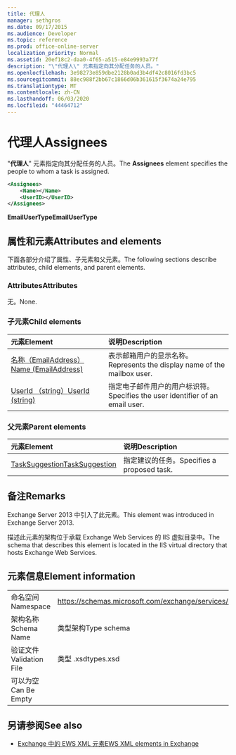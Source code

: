 ```yaml
---
title: 代理人
manager: sethgros
ms.date: 09/17/2015
ms.audience: Developer
ms.topic: reference
ms.prod: office-online-server
localization_priority: Normal
ms.assetid: 20ef18c2-daa0-4f65-a515-e84e9993a77f
description: "\"代理人\" 元素指定向其分配任务的人员。"
ms.openlocfilehash: 3e98273e859dbe2128b0ad3b4df42c8016fd3bc5
ms.sourcegitcommit: 88ec988f2bb67c1866d06b361615f3674a24e795
ms.translationtype: MT
ms.contentlocale: zh-CN
ms.lasthandoff: 06/03/2020
ms.locfileid: "44464712"
---
```

# <a name="assignees"></a><span data-ttu-id="fa80e-103">代理人</span><span class="sxs-lookup"><span data-stu-id="fa80e-103">Assignees</span></span>

<span data-ttu-id="fa80e-104">"**代理人**" 元素指定向其分配任务的人员。</span><span class="sxs-lookup"><span data-stu-id="fa80e-104">The **Assignees** element specifies the people to whom a task is assigned.</span></span> 
  
```XML
<Assignees>
    <Name></Name>
    <UserID></UserID>
</Assignees>
```

 <span data-ttu-id="fa80e-105">**EmailUserType**</span><span class="sxs-lookup"><span data-stu-id="fa80e-105">**EmailUserType**</span></span>
## <a name="attributes-and-elements"></a><span data-ttu-id="fa80e-106">属性和元素</span><span class="sxs-lookup"><span data-stu-id="fa80e-106">Attributes and elements</span></span>

<span data-ttu-id="fa80e-107">下面各部分介绍了属性、子元素和父元素。</span><span class="sxs-lookup"><span data-stu-id="fa80e-107">The following sections describe attributes, child elements, and parent elements.</span></span>
  
### <a name="attributes"></a><span data-ttu-id="fa80e-108">Attributes</span><span class="sxs-lookup"><span data-stu-id="fa80e-108">Attributes</span></span>

<span data-ttu-id="fa80e-109">无。</span><span class="sxs-lookup"><span data-stu-id="fa80e-109">None.</span></span>
  
### <a name="child-elements"></a><span data-ttu-id="fa80e-110">子元素</span><span class="sxs-lookup"><span data-stu-id="fa80e-110">Child elements</span></span>

|<span data-ttu-id="fa80e-111">**元素**</span><span class="sxs-lookup"><span data-stu-id="fa80e-111">**Element**</span></span>|<span data-ttu-id="fa80e-112">**说明**</span><span class="sxs-lookup"><span data-stu-id="fa80e-112">**Description**</span></span>|
|:-----|:-----|
|[<span data-ttu-id="fa80e-113">名称（EmailAddress）</span><span class="sxs-lookup"><span data-stu-id="fa80e-113">Name (EmailAddress)</span></span>](name-emailaddress.md) <br/> |<span data-ttu-id="fa80e-114">表示邮箱用户的显示名称。</span><span class="sxs-lookup"><span data-stu-id="fa80e-114">Represents the display name of the mailbox user.</span></span>  <br/> |
|[<span data-ttu-id="fa80e-115">UserId （string）</span><span class="sxs-lookup"><span data-stu-id="fa80e-115">UserId (string)</span></span>](userid-string.md) <br/> |<span data-ttu-id="fa80e-116">指定电子邮件用户的用户标识符。</span><span class="sxs-lookup"><span data-stu-id="fa80e-116">Specifies the user identifier of an email user.</span></span>  <br/> |
   
### <a name="parent-elements"></a><span data-ttu-id="fa80e-117">父元素</span><span class="sxs-lookup"><span data-stu-id="fa80e-117">Parent elements</span></span>

|<span data-ttu-id="fa80e-118">**元素**</span><span class="sxs-lookup"><span data-stu-id="fa80e-118">**Element**</span></span>|<span data-ttu-id="fa80e-119">**说明**</span><span class="sxs-lookup"><span data-stu-id="fa80e-119">**Description**</span></span>|
|:-----|:-----|
|[<span data-ttu-id="fa80e-120">TaskSuggestion</span><span class="sxs-lookup"><span data-stu-id="fa80e-120">TaskSuggestion</span></span>](tasksuggestion.md) <br/> |<span data-ttu-id="fa80e-121">指定建议的任务。</span><span class="sxs-lookup"><span data-stu-id="fa80e-121">Specifies a proposed task.</span></span>  <br/> |
   
## <a name="remarks"></a><span data-ttu-id="fa80e-122">备注</span><span class="sxs-lookup"><span data-stu-id="fa80e-122">Remarks</span></span>

<span data-ttu-id="fa80e-123">Exchange Server 2013 中引入了此元素。</span><span class="sxs-lookup"><span data-stu-id="fa80e-123">This element was introduced in Exchange Server 2013.</span></span>
  
<span data-ttu-id="fa80e-124">描述此元素的架构位于承载 Exchange Web Services 的 IIS 虚拟目录中。</span><span class="sxs-lookup"><span data-stu-id="fa80e-124">The schema that describes this element is located in the IIS virtual directory that hosts Exchange Web Services.</span></span>
  
## <a name="element-information"></a><span data-ttu-id="fa80e-125">元素信息</span><span class="sxs-lookup"><span data-stu-id="fa80e-125">Element information</span></span>

|||
|:-----|:-----|
|<span data-ttu-id="fa80e-126">命名空间</span><span class="sxs-lookup"><span data-stu-id="fa80e-126">Namespace</span></span>  <br/> |https://schemas.microsoft.com/exchange/services/2006/types  <br/> |
|<span data-ttu-id="fa80e-127">架构名称</span><span class="sxs-lookup"><span data-stu-id="fa80e-127">Schema Name</span></span>  <br/> |<span data-ttu-id="fa80e-128">类型架构</span><span class="sxs-lookup"><span data-stu-id="fa80e-128">Type schema</span></span>  <br/> |
|<span data-ttu-id="fa80e-129">验证文件</span><span class="sxs-lookup"><span data-stu-id="fa80e-129">Validation File</span></span>  <br/> |<span data-ttu-id="fa80e-130">类型 .xsd</span><span class="sxs-lookup"><span data-stu-id="fa80e-130">types.xsd</span></span>  <br/> |
|<span data-ttu-id="fa80e-131">可以为空</span><span class="sxs-lookup"><span data-stu-id="fa80e-131">Can Be Empty</span></span>  <br/> ||
   
## <a name="see-also"></a><span data-ttu-id="fa80e-132">另请参阅</span><span class="sxs-lookup"><span data-stu-id="fa80e-132">See also</span></span>

- [<span data-ttu-id="fa80e-133">Exchange 中的 EWS XML 元素</span><span class="sxs-lookup"><span data-stu-id="fa80e-133">EWS XML elements in Exchange</span></span>](ews-xml-elements-in-exchange.md)

